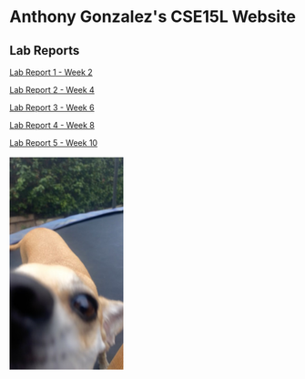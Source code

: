 # Anthony Gonzalez's CSE15L Website
## Lab Reports
[Lab Report 1 - Week 2](lab-report-1-week-2.html)
<br>

[Lab Report 2 - Week 4](lab-report-2-week-4.html)
<br>

[Lab Report 3 - Week 6](lab-report-3-week-6.html)
<br>

[Lab Report 4 - Week 8](lab-report-4-week-8.html)
<br>

[Lab Report 5 - Week 10](lab-report-5-week-10.html)
<br><br>
<img src="photos/NALAAA.jpg" alt="VSCodeScreenshot" width="200"/>
